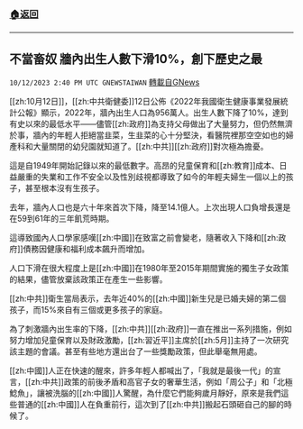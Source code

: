###  [:house:返回](README.md)
---


## 不當畜奴  牆內出生人數下滑10%，創下歷史之最
`10/12/2023 2:40 PM UTC GNEWSTAIWAN` [轉載自GNews](https://gnews.org/articles/1824700)



[[zh:10月12日]]，[[zh:中共衛健委]]12日公佈《2022年我國衛生健康事業發展統計公報》顯示，2022年，牆內出生人口為956萬人。出生人數下降了10%，達到有史以來的最低水平——儘管[[zh:政府]]為支持父母做出了大量努力，但仍然無濟於事，牆內的年輕人拒絕當韭菜，生韭菜的心十分堅決，看醫院裡那空空如也的婦產科和大量關閉的幼兒園就知道了。[[zh:中共]][[zh:政府]]對次極為擔憂。  

這是自1949年開始記錄以來的最低數字。高昂的兒童保育和[[zh:教育]]成本、日益嚴重的失業和工作不安全以及性別歧視都導致了如今的年輕夫婦生一個以上的孩子，甚至根本沒有生孩子。

  

去年，牆內人口也是六十年來首次下降，降至14.1億人。上次出現人口負增長還是在59到61年的三年飢荒時期。

  

這導致國內人口學家感嘆[[zh:中國]]在致富之前會變老，隨著收入下降和[[zh:政府]]債務因健康和福利成本飆升而增加。

  

人口下滑在很大程度上是[[zh:中國]]在1980年至2015年期間實施的獨生子女政策的結果，儘管放棄該政策正在產生一些影響。

  

[[zh:中共]]衛生當局表示，去年近40%的[[zh:中國]]新生兒是已婚夫婦的第二個孩子，而15%來自有三個或更多孩子的家庭。

  

為了刺激牆內出生率的下降，[[zh:中共]][[zh:政府]]一直在推出一系列措施，例如努力增加兒童保育以及財政激勵，[[zh:習近平]]主席於[[zh:5月]]主持了一次研究該主題的會議。甚至有些地方還出台了一些獎勵政策，但此舉毫無用處。

  

[[zh:中國]]人正在快速的醒來，許多年輕人都喊出了，「我就是最後一代」的宣言，[[zh:中共]]政策的前後矛盾和高官子女的奢華生活，例如「周公子」和「北極鯰魚」，讓被洗腦的[[zh:中國]]人驚醒，為什麼它們能夠歲月靜好，原來是我們這些普通的[[zh:中國]]人在負重前行，這次到了[[zh:中共]]搬起石頭砸自己的腳的時候了。
